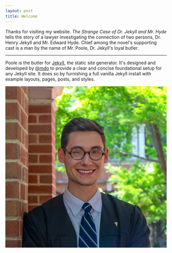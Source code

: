 ```yaml
---
layout: post
title: Welcome
---
```


Thanks for visiting my website.
*The Strange Case of Dr. Jekyll and Mr. Hyde* tells the story of a lawyer investigating the connection of two persons, Dr. Henry Jekyll and Mr. Edward Hyde. Chief among the novel's supporting cast is a man by the name of Mr. Poole, Dr. Jekyll's loyal butler.

-----

Poole is the butler for [Jekyll](http://jekyllrb.com), the static site generator. It's designed and developed by [@mdo](https://twitter.com/mdo) to provide a clear and concise foundational setup for any Jekyll site. It does so by furnishing a full vanilla Jekyll install with example layouts, pages, posts, and styles.

![headshot](media\img\Gradpic_lowres.jpg)
